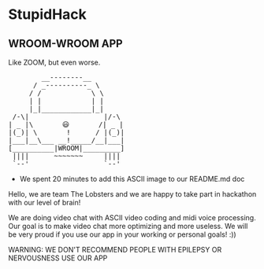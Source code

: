# StupidHack

## WROOM-WROOM APP

Like ZOOM, but even worse. 

<pre class="">        __--------__
      / _----------_ \
     / /            \ \
     | |            | |
     |_|____________|_|
 /-\|                  |/-\
| _ |\       😃       /| _ |
|(_)| \       !      / |(_)|
|___|__\___ __!_____/__|___|
[__________|WROOM|_________] 
 ||||      ~~~~~~~     ||||
 `--'                  `--'
</pre>

* We spent 20 minutes to add this ASCII image to our README.md doc

Hello, we are team The Lobsters and we are happy to take part in hackathon with our level of brain!

We are doing video chat with ASCII video coding and midi voice processing. Our goal is to make video chat more optimizing and more useless. We will be very proud if you use our app in your working or personal goals! :))

WARNING: WE DON'T RECOMMEND PEOPLE WITH EPILEPSY OR NERVOUSNESS USE OUR APP
